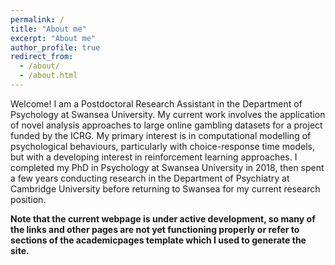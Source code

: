 ```yaml
---
permalink: /
title: "About me"
excerpt: "About me"
author_profile: true
redirect_from: 
  - /about/
  - /about.html
---
```

Welcome! I am a Postdoctoral Research Assistant in the Department of Psychology at Swansea University. My current work involves the application of novel analysis approaches to large online gambling datasets for a project funded by the ICRG. My primary interest is in computational modelling of psychological behaviours, particularly with choice-response time models, but with a developing interest in reinforcement learning approaches. I completed my PhD in Psychology at Swansea University in 2018, then spent a few years conducting research in the Department of Psychiatry at Cambridge University before returning to Swansea for my current research position.  


**Note that the current webpage is under active development, so many of the links and other pages are not yet functioning properly or refer to sections of the academicpages template which I used to generate the site.**
<!---
My work has been published or is forthcoming in International Studies Quarterly, Conflict Management and Peace Science, Political Science Research and Methods, and PS: Political Science & Politics, among other outlets. My research explores the causes and consequences of political violence using a broad variety of methods such as latent variable models, geospatial analysis, and big data. While I primarily focus on civil conflict, I also examine contentious political phenomena including terrorism and economic statecraft, and develop new measures of institutions in international relations. I have teaching experience in both international relations and quantitative methodology, and am a certified instructor with The Carpentries.
inspiration from: https://jayrobwilliams.com/
--->